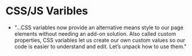 # CSS/JS Varibles 
- "...CSS variables now provide an alternative means style to our page elements without needing an add-on solution. Also called custom properties, CSS variables let us create our own custom values so our code is easier to understand and edit. Let’s unpack how to use them."